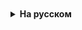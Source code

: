 <details style="padding-top: 18px">
  <summary style="cursor: pointer;"><b>На русском</b></summary>


# Методы. Часть 2.

Методы в Java, возвращающие значения, обеспечивают возможность получения данных после выполнения определенных операций. Эти методы могут возвращать различные типы данных, такие как числа, строки,массивы и объекты.

В отличие от void методов, методы, возвращающие значения, должны указывать конкретный тип данных, который они возвращают. Этот тип данных указывается перед именем метода в его сигнатуре. Например, метод int getNumber() возвращает целое число (int).

В теле такого метода обязательно должен быть использован оператор return, за которым следует возвращаемое значение. Это значение должно соответствовать объявленному типу возвращаемого значения. Например, если метод обещает вернуть int, то после return должно следовать целочисленное значение.

Тип данных, возвращаемый оператором return, должен строго соответствовать типу, указанному в сигнатуре метода. Строгая проверка типов во время компиляции обеспечивает безопасность типов, предотвращая ошибки, которые могли бы возникнуть из-за несоответствия типов данных при вызове метода и присваивании его результата переменной.

Важно убедиться, что каждая возможная ветвь исполнения в методе в конечном итоге достигает оператора return. Если существует путь выполнения кода, который не приводит к return, это приведет к ошибке компиляции. Например, в условных операторах или циклах следует учитывать все возможные пути выполнения.

Методы, возвращающие значения, облегчают структурирование программы. Они позволяют разделить сложные вычисления на более мелкие части и использовать результаты этих вычислений в других частях программы. Это также улучшает читаемость и поддержку кода.







</details>
